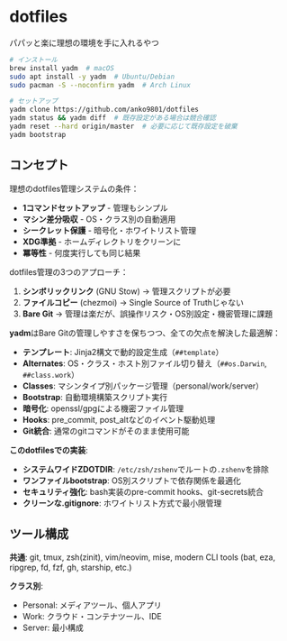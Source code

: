 # dotfiles

パパッと楽に理想の環境を手に入れるやつ

```bash
# インストール
brew install yadm  # macOS
sudo apt install -y yadm  # Ubuntu/Debian  
sudo pacman -S --noconfirm yadm  # Arch Linux

# セットアップ
yadm clone https://github.com/anko9801/dotfiles
yadm status && yadm diff  # 既存設定がある場合は競合確認
yadm reset --hard origin/master  # 必要に応じて既存設定を破棄
yadm bootstrap
```

## コンセプト

理想のdotfiles管理システムの条件：
- **1コマンドセットアップ** - 管理もシンプル
- **マシン差分吸収** - OS・クラス別の自動適用
- **シークレット保護** - 暗号化・ホワイトリスト管理
- **XDG準拠** - ホームディレクトリをクリーンに
- **冪等性** - 何度実行しても同じ結果

dotfiles管理の3つのアプローチ：
1. **シンボリックリンク** (GNU Stow) → 管理スクリプトが必要
2. **ファイルコピー** (chezmoi) → Single Source of Truthじゃない
3. **Bare Git** → 管理は楽だが、誤操作リスク・OS別設定・機密管理に課題

**yadm**はBare Gitの管理しやすさを保ちつつ、全ての欠点を解決した最適解：

- **テンプレート**: Jinja2構文で動的設定生成（`##template`）
- **Alternates**: OS・クラス・ホスト別ファイル切り替え（`##os.Darwin`, `##class.work`）
- **Classes**: マシンタイプ別パッケージ管理（personal/work/server）
- **Bootstrap**: 自動環境構築スクリプト実行
- **暗号化**: openssl/gpgによる機密ファイル管理
- **Hooks**: pre_commit, post_altなどのイベント駆動処理
- **Git統合**: 通常のgitコマンドがそのまま使用可能

**このdotfilesでの実装**:
- **システムワイドZDOTDIR**: `/etc/zsh/zshenv`でルートの`.zshenv`を排除
- **ワンファイルbootstrap**: OS別スクリプトで依存関係を最適化
- **セキュリティ強化**: bash実装のpre-commit hooks、git-secrets統合
- **クリーンな.gitignore**: ホワイトリスト方式で最小限管理

## ツール構成

**共通**: git, tmux, zsh(zinit), vim/neovim, mise, modern CLI tools (bat, eza, ripgrep, fd, fzf, gh, starship, etc.)

**クラス別**:
- Personal: メディアツール、個人アプリ
- Work: クラウド・コンテナツール、IDE
- Server: 最小構成
